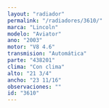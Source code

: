 ```yaml
---
layout: "radiador"
permalink: "/radiadores/3610/"
marca: "Lincoln"
modelo: "Aviator"
ano: "2003"
motor: "V8 4.6"
transmision: "Automática"
parte: "438201"
clima: "Con clima"
alto: "21 3/4"
ancho: "23 11/16"
observaciones: ""
id: "3610"
---
```



